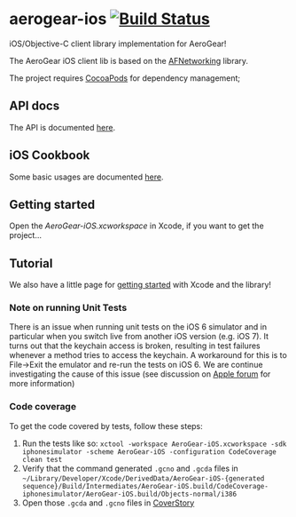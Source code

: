 # aerogear-ios [![Build Status](https://travis-ci.org/aerogear/aerogear-ios.png)](https://travis-ci.org/aerogear/aerogear-ios)

iOS/Objective-C client library implementation for AeroGear!

The AeroGear iOS client lib is based on the [AFNetworking](https://github.com/AFNetworking/AFNetworking/) library.

The project requires [CocoaPods](http://cocoapods.org/) for dependency management;

## API docs

The API is documented [here](http://aerogear.org/docs/specs/aerogear-ios/). 

## iOS Cookbook

Some basic usages are documented [here](http://aerogear.org/docs/guides/iOSCookbook/).

## Getting started

Open the _AeroGear-iOS.xcworkspace_ in Xcode, if you want to get the project...

## Tutorial

We also have a little page for [getting started](http://aerogear.org/docs/guides/GetStartedwithAeroGearandXcode/) with Xcode and the library!

### Note on running Unit Tests
There is an issue when running unit tests on the iOS 6 simulator and in particular when you switch live from another iOS version (e.g. iOS 7). It turns out that the keychain access is broken, resulting in test failures whenever a method tries to access the keychain. A workaround for this is to File->Exit the emulator and re-run the tests on iOS 6. We are continue investigating the cause of this issue (see discussion on [Apple forum](https://devforums.apple.com/message/919209) for more information)

### Code coverage

To get the code covered by tests, follow these steps:
1. Run the tests like so:
`xctool -workspace AeroGear-iOS.xcworkspace -sdk iphonesimulator -scheme AeroGear-iOS -configuration CodeCoverage clean test`
2. Verify that the command generated `.gcno` and `.gcda` files in `~/Library/Developer/Xcode/DerivedData/AeroGear-iOS-{generated sequence}/Build/Intermediates/AeroGear-iOS.build/CodeCoverage-iphonesimulator/AeroGear-iOS.build/Objects-normal/i386`
3. Open those `.gcda` and `.gcno` files in [CoverStory](https://code.google.com/p/coverstory/)